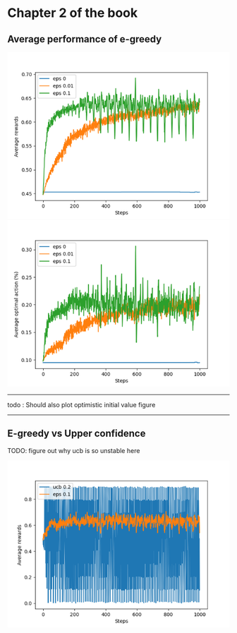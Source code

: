 # Chapter 2 of the book

## Average performance of e-greedy

![Average reward](./simple_average_reward.png)
![Average optimal action](./simple_average_optimal_action.png)

---
todo : Should also plot optimistic initial value figure

---


## E-greedy vs Upper confidence 
TODO: figure out why ucb is so unstable here

![Eps vs ucb](./eps_vs_ucb_average_reward.png)

